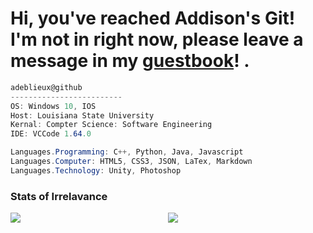 # Hi, you've reached Addison's Git! <br> I'm not in right now, please leave a message in my [guestbook](https://github.com/adeblieux/adeblieux/issues/1)! .

```csharp
adeblieux@github
-------------------------
OS: Windows 10, IOS
Host: Louisiana State University
Kernal: Compter Science: Software Engineering
IDE: VCCode 1.64.0

Languages.Programming: C++, Python, Java, Javascript
Languages.Computer: HTML5, CSS3, JSON, LaTex, Markdown
Languages.Technology: Unity, Photoshop

```

### Stats of Irrelavance

<div style="width: 100%;">
 <div style="display: flex;">
   <a href="https://github.com/adeblieux/github-readme-stats" style="flex: 0 1 50%;">
       <img align="top" src="https://github-readme-stats.vercel.app/api?username=adeblieux&hide=stars&count_private=true&show_icons=true" />
   </a>
   <a href="https://github.com/anuraghazra/convoychat" style="flex: 0 1 50%;">
       <img align="top" src="https://github-readme-stats.vercel.app/api/top-langs/?username=adeblieux&layout=compact&hide=vue,php" />
   </a>
 </div>
</div>
